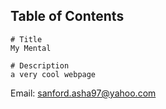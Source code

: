 ## Table of Contents
    # Title
    My Mental

    # Description
    a very cool webpage

 
 Email: sanford.asha97@yahoo.com
 